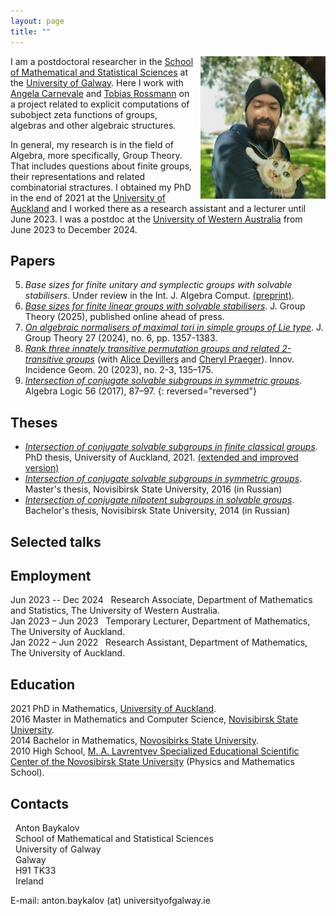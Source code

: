 ```yaml
---
layout: page
title: ""
---
```


<img align="right"  style="margin-left: 10px;" src="photoanton.jpg" width="200">


I am a postdoctoral researcher in the [School of Mathematical and Statistical Sciences](https://www.universityofgalway.ie/science/school-of-maths/) at the [University of Galway](https://www.universityofgalway.ie/). Here I work with [Angela Carnevale](https://angelacarnevale.github.io/) and [Tobias Rossmann](https://torossmann.github.io/)  on a project related to explicit computations of subobject zeta functions of groups, algebras and other algebraic structures. 

In general, my research is in the field of Algebra, more specifically, Group Theory. That includes questions about finite groups, their representations and related combinatorial stractures. I obtained my PhD in the end of 2021 at the [University of Auckland](https://www.auckland.ac.nz/en.html) and I worked there as a research assistant and a lecturer until June 2023. I was a postdoc at the [University of Western Australia](https://www.uwa.edu.au/) from June 2023 to December 2024. 


## Papers
5. *Base sizes for finite unitary and symplectic groups with solvable stabilisers*. Under review in the Int. J. Algebra Comput. [(preprint)](/pdftexts/BaseUSpBaykalov.pdf).
4. [*Base sizes for finite linear groups with solvable stabilisers*](https://doi.org/10.1515/jgth-2023-0125).  J. Group Theory (2025), published online ahead of press.
3. [*On algebraic normalisers of maximal tori in simple groups of Lie type*](https://doi.org/10.1515/jgth-2023-0070). J. Group Theory 27 (2024), no. 6, pp. 1357-1383. 
2. [*Rank three innately transitive permutation groups and related 2-transitive groups*](https://doi.org/10.2140/iig.2023.20.135) (with [Alice Devillers](https://research-repository.uwa.edu.au/en/persons/alice-devillers) and [Cheryl Praeger](https://research-repository.uwa.edu.au/en/persons/cheryl-praeger)). Innov. Incidence Geom. 20 (2023), no. 2-3, 135–175. 
1. [*Intersection of conjugate solvable subgroups in symmetric groups*](https://doi.org/10.1007/s10469-017-9431-z).
Algebra Logic 56 (2017), 87–97. 
{: reversed="reversed"}


## Theses

- [*Intersection of conjugate solvable subgroups in finite classical groups*](https://researchspace.auckland.ac.nz/items/41a48dbb-85e5-4661-b3dd-6f3306cdb44b). PhD thesis, University of Auckland, 2021. [(extended and improved version)](
https://doi.org/10.48550/arXiv.1703.00124)
- [*Intersection of conjugate solvable subgroups in symmetric groups*](https://drive.google.com/file/d/1RtBc4UxZa5DHOL9ie4sXEFVvNK2gcXg_/view?usp=drive_link). Master's thesis, Novisibirsk State University, 2016 (in Russian)
- [*Intersection of conjugate nilpotent subgroups in solvable groups*](https://drive.google.com/file/d/10e1pIennbH9c4wkEemqR3I1506y3nnvq/view?usp=drive_link). Bachelor's thesis, Novisibirsk State University, 2014 (in Russian)

## Selected talks 

## Employment

Jun 2023 -- Dec 2024 &nbsp; Research Associate, Department of Mathematics and Statistics, The University of
Western Australia.  
Jan 2023 – Jun 2023 &nbsp; Temporary Lecturer, Department of Mathematics, The University of Auckland.  
Jan 2022 – Jun 2022 &nbsp; Research Assistant, Department of Mathematics, The University of Auckland.


## Education
2021 PhD in Mathematics, [University of Auckland](https://www.auckland.ac.nz/).  
2016 Master in Mathematics and Computer Science, [Novisibirsk State University](https://english.nsu.ru/).  
2014 Bachelor in Mathematics, [Novosibirks State University](https://english.nsu.ru/).  
2010 High School, [M. A. Lavrentyev Specialized Educational Scientific Center of the Novosibirsk State University](https://sesc.nsu.ru/) (Physics and Mathematics School).

## Contacts 

&nbsp; Anton Baykalov  
&nbsp; School of Mathematical and Statistical Sciences  
&nbsp; University of Galway  
&nbsp; Galway  
&nbsp; H91 TK33  
&nbsp; Ireland  

E-mail: anton.baykalov (at) universityofgalway.ie

